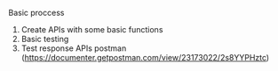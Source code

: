 Basic proccess
1. Create APIs with some basic functions
2. Basic testing
3. Test response APIs postman (https://documenter.getpostman.com/view/23173022/2s8YYPHztc)

